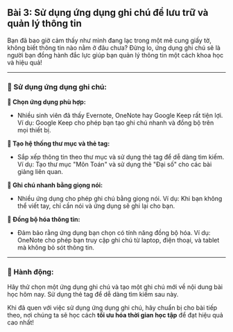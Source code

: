 ## Bài 3: Sử dụng ứng dụng ghi chú để lưu trữ và quản lý thông tin

Bạn đã bao giờ cảm thấy như mình đang lạc trong một mê cung giấy tờ, không biết thông tin nào nằm ở đâu chưa? Đừng lo, ứng dụng ghi chú sẽ là người bạn đồng hành đắc lực giúp bạn quản lý thông tin một cách khoa học và hiệu quả!

---

### 📌 Sử dụng ứng dụng ghi chú:

**🔹 Chọn ứng dụng phù hợp:**
- Nhiều sinh viên đã thấy Evernote, OneNote hay Google Keep rất tiện lợi. Ví dụ: Google Keep cho phép bạn tạo ghi chú nhanh và đồng bộ trên mọi thiết bị.

**🔹 Tạo hệ thống thư mục và thẻ tag:**
- Sắp xếp thông tin theo thư mục và sử dụng thẻ tag để dễ dàng tìm kiếm. Ví dụ: Tạo thư mục "Môn Toán" và sử dụng thẻ "Đại số" cho các bài giảng liên quan.

**🔹 Ghi chú nhanh bằng giọng nói:**
- Nhiều ứng dụng cho phép ghi chú bằng giọng nói. Ví dụ: Khi bạn không thể viết tay, chỉ cần nói và ứng dụng sẽ ghi lại cho bạn.

**🔹 Đồng bộ hóa thông tin:**
- Đảm bảo rằng ứng dụng bạn chọn có tính năng đồng bộ hóa. Ví dụ: OneNote cho phép bạn truy cập ghi chú từ laptop, điện thoại, và tablet mà không bỏ sót thông tin.

---

### 🚀 Hành động:

Hãy thử chọn một ứng dụng ghi chú và tạo một ghi chú mới về nội dung bài học hôm nay. Sử dụng thẻ tag để dễ dàng tìm kiếm sau này.

Khi đã quen với việc sử dụng ứng dụng ghi chú, hãy chuẩn bị cho bài tiếp theo, nơi chúng ta sẽ học cách **tối ưu hóa thời gian học tập** để đạt hiệu quả cao nhất!